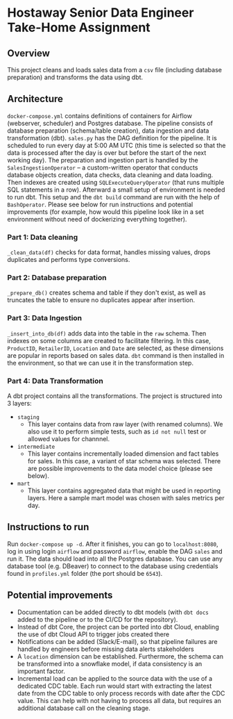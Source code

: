 # Hostaway Senior Data Engineer Take-Home Assignment

## Overview
This project cleans and loads sales data from a `csv` file (including database preparation) and transforms the data using dbt.

## Architecture
`docker-compose.yml` contains definitions of containers for Airflow (webserver, scheduler) and Postgres database.
The pipeline consists of database preparation (schema/table creation), data ingestion and data transformation (dbt).
`sales.py` has the DAG definition for the pipeline. It is scheduled to run every day at 5:00 AM UTC (this time is selected so that the data is processed after the day is over but before the start of the next working day).
The preparation and ingestion part is handled by the `SalesIngestionOperator` – a custom-written operator that conducts database objects creation, data checks, data cleaning and data loading.
Then indexes are created using `SQLExecuteQueryOperator` (that runs multiple SQL statements in a row). Afterward a small setup of environment is needed to run dbt.
This setup and the `dbt build` command are run with the help of `BashOperator`.
Please see below for run instructions and potential improvements (for example, how would this pipeline look like in a set environment without need of dockerizing everything together).

### Part 1: Data cleaning
`_clean_data(df)` checks for data format, handles missing values, drops duplicates and performs type conversions.

### Part 2: Database preparation
`_prepare_db()` creates schema and table if they don't exist, as well as truncates the table to ensure no duplicates appear after insertion.

### Part 3: Data Ingestion
`_insert_into_db(df)` adds data into the table in the `raw` schema. Then indexes on some columns are created to facilitate filtering.
In this case, `ProductID`, `RetailerID`, `Location` and `Date` are selected, as these dimensions are popular in reports based on sales data.
`dbt` command is then installed in the environment, so that we can use it in the transformation step.

### Part 4: Data Transformation
A dbt project contains all the transformations. The project is structured into 3 layers:
- `staging`
  - This layer contains data from raw layer (with renamed columns). We also use it to perform simple tests, such as `id not null` test or allowed values for channnel.
- `intermediate`
  - This layer contains incrementally loaded dimension and fact tables for sales. In this case, a variant of star schema was selected. There are possible improvements to the data model choice (please see below).
- `mart`
  - This layer contains aggregated data that might be used in reporting layers. Here a sample mart model was chosen with sales metrics per day. 

## Instructions to run
Run `docker-compose up -d`. 
After it finishes, you can go to `localhost:8080`, log in using login `airflow` and password `airflow`, enable the DAG `sales` and run it.
The data should load into all the Postgres database. 
You can use any database tool (e.g. DBeaver) to connect to the database using credentials found in `profiles.yml` folder (the port should be `6543`).

## Potential improvements
- Documentation can be added directly to dbt models (with `dbt docs` added to the pipeline or to the CI/CD for the repository).
- Instead of dbt Core, the project can be ported into dbt Cloud, enabling the use of dbt Cloud API to trigger jobs created there
- Notifications can be added (Slack/E-mail), so that pipeline failures are handled by engineers before missing data alerts stakeholders
- A `location` dimension can be established. Furthermore, the schema can be transformed into a snowflake model, if data consistency is an important factor.
- Incremental load can be applied to the source data with the use of a dedicated CDC table. Each run would start with extracting the latest date from the CDC table to only process records with date after the CDC value. This can help with not having to process all data, but requires an additional database call on the cleaning stage.